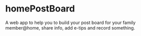 # homePostBoard
A web app to help you to build your post board for your family member@home, share info, add e-tips and record something.
